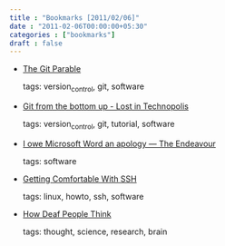 ```yaml
---
title : "Bookmarks [2011/02/06]"
date : "2011-02-06T00:00:00+05:30"
categories : ["bookmarks"]
draft : false
---
```


-   [The Git Parable](http://tom.preston-werner.com/2009/05/19/the-git-parable.html?HN)

    tags: version<sub>control</sub>, git, software

<!--listend-->

-   [Git from the bottom up - Lost in Technopolis](http://www.newartisans.com/2008/04/git-from-the-bottom-up.html)

    tags: version<sub>control</sub>, git, tutorial, software

<!--listend-->

-   [I owe Microsoft Word an apology — The Endeavour](http://www.johndcook.com/blog/2009/07/15/microsoft-word-equation-editor/)

    tags: software

<!--listend-->

-   [Getting Comfortable With SSH](http://jcsalterego.github.com/2011/02/04/getting-comfortable-with-ssh.html)

    tags: linux, howto, ssh, software

<!--listend-->

-   [How Deaf People Think](http://www.todayifoundout.com/index.php/2010/07/how-deaf-people-think/)

    tags: thought, science, research, brain
